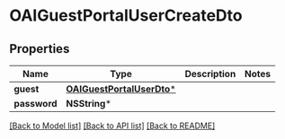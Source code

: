 # OAIGuestPortalUserCreateDto

## Properties
Name | Type | Description | Notes
------------ | ------------- | ------------- | -------------
**guest** | [**OAIGuestPortalUserDto***](OAIGuestPortalUserDto) |  | 
**password** | **NSString*** |  | 

[[Back to Model list]](../README#documentation-for-models) [[Back to API list]](../README#documentation-for-api-endpoints) [[Back to README]](../README)


